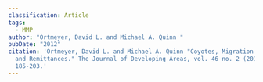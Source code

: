 ```yaml
---
classification: Article
tags:
  - MMP
author: "Ortmeyer, David L. and Michael A. Quinn "
pubDate: "2012"
citation: 'Ortmeyer, David L. and Michael A. Quinn "Coyotes, Migration Duration,
  and Remittances." The Journal of Developing Areas, vol. 46 no. 2 (2012):
  185-203.'
---
```

